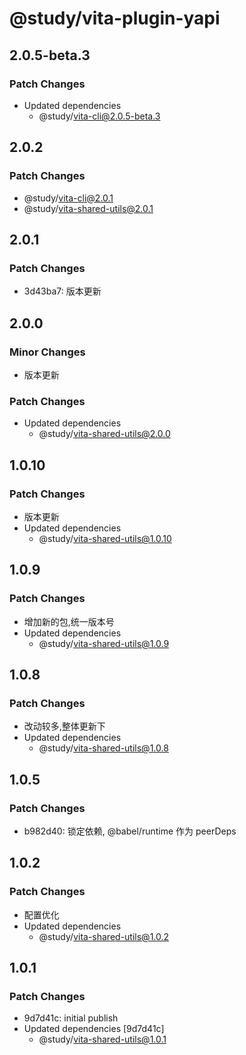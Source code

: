# @study/vita-plugin-yapi

## 2.0.5-beta.3

### Patch Changes

- Updated dependencies
  - @study/vita-cli@2.0.5-beta.3

## 2.0.2

### Patch Changes

- @study/vita-cli@2.0.1
- @study/vita-shared-utils@2.0.1

## 2.0.1

### Patch Changes

- 3d43ba7: 版本更新

## 2.0.0

### Minor Changes

- 版本更新

### Patch Changes

- Updated dependencies
  - @study/vita-shared-utils@2.0.0

## 1.0.10

### Patch Changes

- 版本更新
- Updated dependencies
  - @study/vita-shared-utils@1.0.10

## 1.0.9

### Patch Changes

- 增加新的包,统一版本号
- Updated dependencies
  - @study/vita-shared-utils@1.0.9

## 1.0.8

### Patch Changes

- 改动较多,整体更新下
- Updated dependencies
  - @study/vita-shared-utils@1.0.8

## 1.0.5

### Patch Changes

- b982d40: 锁定依赖, @babel/runtime 作为 peerDeps

## 1.0.2

### Patch Changes

- 配置优化
- Updated dependencies
  - @study/vita-shared-utils@1.0.2

## 1.0.1

### Patch Changes

- 9d7d41c: initial publish
- Updated dependencies [9d7d41c]
  - @study/vita-shared-utils@1.0.1
